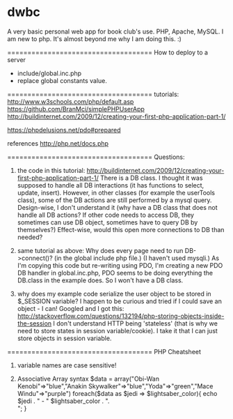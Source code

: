 # dwbc
A very basic personal web app for book club's use. PHP, Apache, MySQL.
I am new to php. It's almost beyond me why I am doing this. :)

====================================
How to deploy to a server

- include/global.inc.php
 - replace global constants value.

<placeholder>

====================================
tutorials:
http://www.w3schools.com/php/default.asp
https://github.com/BranMci/simplePHPUserApp
http://buildinternet.com/2009/12/creating-your-first-php-application-part-1/

https://phpdelusions.net/pdo#prepared

references
http://php.net/docs.php

====================================
Questions:

1. the code in this tutorial:
http://buildinternet.com/2009/12/creating-your-first-php-application-part-1/
There is a DB class. I thought it was supposed to handle all DB interactions (it has functions to select, update, insert). However, in other classes (for example the userTools class), some of the DB actions are still performed by a mysql query.
Design-wise, I don't understand it (why have a DB class that does not handle all DB actions? If other code needs to access DB, they sometimes can use DB object, sometimes have to query DB by themselves?)
Effect-wise, would this open more connections to DB than needed?

2. same tutorial as above:
Why does every page need to run DB->connect()? (in the global include php file.) (I haven't used mysqli.)
As I'm copying this code but re-writing using PDO, I'm creating a new PDO DB handler in global.inc.php, PDO seems to be doing everything the DB.class in the example does. So I won't have a DB class.

3. why does my example code serialize the user object to be stored in $\_SESSION variable?
I happen to be curious and tried if I could save an object - I can!
Googled and I got this:
http://stackoverflow.com/questions/132194/php-storing-objects-inside-the-session
I don't understand HTTP being 'stateless' (that is why we need to store states in session variable/cookie).
I take it that I can just store objects in session variable.

====================================
PHP Cheatsheet

1. variable names are case sensitive!

2. Associative Array syntax
$data = array("Obi-Wan Kenobi"=>"blue","Anakin Skywalker"=>"blue","Yoda"=>"green","Mace Windu"=>"purple")
foreach($data as $jedi => $lightsaber_color){
  echo $jedi . " - " $lightsaber_color . ".<br>";
}
